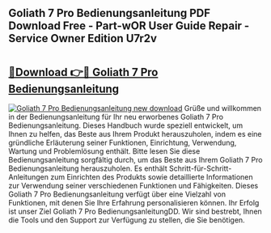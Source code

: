 ## Goliath 7 Pro Bedienungsanleitung PDF Download Free - Part-wOR User Guide Repair - Service Owner Edition U7r2v

# <h2><a href="http://df38l0y.blite.top/?on=Goliath+7+Pro+Bedienungsanleitung">🔗Download 👉🔴 Goliath 7 Pro Bedienungsanleitung</a></h2>

[![Goliath 7 Pro Bedienungsanleitung new download](https://i.imgur.com/lujVjoI.png)](http://df38l0y.blite.top/?on=Goliath+7+Pro+Bedienungsanleitung)
Grüße und willkommen in der Bedienungsanleitung für Ihr neu erworbenes Goliath 7 Pro Bedienungsanleitung. Dieses Handbuch wurde speziell entwickelt, um Ihnen zu helfen, das Beste aus Ihrem Produkt herauszuholen, indem es eine gründliche Erläuterung seiner Funktionen, Einrichtung, Verwendung, Wartung und Problemlösung enthält. Bitte lesen Sie diese Bedienungsanleitung sorgfältig durch, um das Beste aus Ihrem Goliath 7 Pro Bedienungsanleitung herauszuholen. Es enthält Schritt-für-Schritt-Anleitungen zum Einrichten des Produkts sowie detaillierte Informationen zur Verwendung seiner verschiedenen Funktionen und Fähigkeiten. Dieses Goliath 7 Pro Bedienungsanleitung verfügt über eine Vielzahl von Funktionen, mit denen Sie Ihre Erfahrung personalisieren können. Ihr Erfolg ist unser Ziel Goliath 7 Pro BedienungsanleitungDD. Wir sind bestrebt, Ihnen die Tools und den Support zur Verfügung zu stellen, die Sie benötigen.
